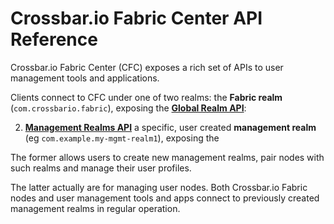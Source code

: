 # Crossbar.io Fabric Center API Reference

Crossbar.io Fabric Center (CFC) exposes a rich set of APIs to user management tools and applications.

Clients connect to CFC under one of two realms: the **Fabric realm** (`com.crossbario.fabric`), exposing the **[Global Realm API](GlobalRealmApi)**:


2. **[Management Realms API](ManagementRealmsApi)** a specific, user created **management realm** (eg `com.example.my-mgmt-realm1`), exposing the

The former allows users to create new management realms, pair nodes with such realms and manage their user profiles.

The latter actually are for managing user nodes. Both Crossbar.io Fabric nodes and user management tools and apps connect to previously created management realms in regular operation.
